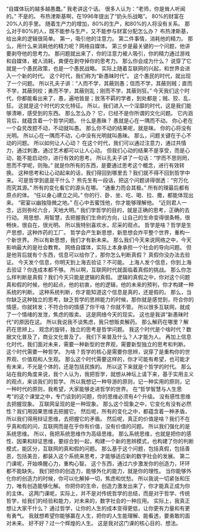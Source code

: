 “自媒体玩的越多越愚蠢。”
我老讲这个话。
很多人认为：“老师，你是耸人听闻的。”
不是的。
布热津斯基啊，在1996年提出了“奶头乐战略”。
80%的财富在20%人的手里。
随着生产力的增加，80%的生产，和80%的人将没有关系。
那么对于80%的人，既不能参与生产，又不能参与财富分配怎么办？
布热津斯基，给出来的逻辑很简单。
第一，吸引他的注意力。
第二件事情，消耗他的精力。
那么，用什么来消耗他的精力呢？网络自媒体。
第三步是最关键的一个问题，他讲要剥夺他的思考力。
那问题就出来了，你的注意力被人吸引，你的精力通过游戏和自媒体，被人消耗，粪便在剥夺掉你的思考力。
那么你会成为什么？
说穿了它就是一个愚民政策，也是一个愚民战略。
实际上随着互联网的兴起，和世界会进入一个新的时代。
这个时代，我们称为“新愚昧时代”。
这个愚民的时代，就出现了一个问题。
所以孔夫子讲：“人而不学，其蔽则愚；信而不学，其蔽则贼；直而不学，其蔽则绞；勇而不学，其蔽则乱；刚而不学，其蔽则狂。”
今天我们这个时代，你都能看出来了，愚，遍地皆是；放荡不羁的学者，到处都是；贼、狡、乱、狂。
这就是这个时代的文化特征。
所以，我们进入一个淫靡的时代，这是我们能够清晰，感受到的东西。
那么怎么办？
它，已经不是你所谓的文化问题。
它内涵背后，就蕴含着一个哲学问题。
什么是愚昧？
愚就是心在一隅而不动。
你心老在一个旮旯改腔不动，不动就叫愚。
那么你不动的结果呢，就是昧。
你的心将没有光明。
所以心在一隅而不动，心中没有光明就叫愚昧。
那么，问题关键在于心不动的问题。
所以如何让人心动？
在这个时代，我们可以通过注意力，通过共情力，通过刺激，通过艺术都可以让人心动。
但我们心动的结果不是享受，而是心动，能不能启动你，进行有效的思考。
所以孔夫子讲了一句话：“学而不思则罔，思而不学呢，则殆。”
就是你所有的东西，是要通过思考这个概念，进行有效转换。
这种思考和让心动起来的话，我们得回到哪里去？我们就不得不回到哲学中来。
可是哲学到底是干什么？
熊先生有一段话，把这个问题讲得很透：“穷万化而究其源。”
所有的变化看它的源头在哪。
“通重力而会其极。”
所有的理最后都有原点的体。
“任以身心建立之间。”
你的行、卧、坐、吃、喝、拉、撒，都能体现出来。
“密宴以幽独隐微之地。”
在心中去蜜饯他，你才能够理解他。
“近则君人一念，远则弥纶六合，天地大明。”
我们学哲学的目的，就是正确的思考，正确的去行动。
用思想、用智慧，去把握我们生命的方向，让自己的生命变得很条畅，很畅快，很自在，很光明。
所以我特别喜欢水，尼采的观点。
哲学是啥？哲学是生产思想，这种炸药的工厂。
哲学会产生新思想，新思想会炸平整个世界，重构一个新世界。
所以有新思想，我们才有新未来。
那么我们今天来说网络之中，今天影响最大的是社会教育。
网络自媒体，实际上本身承担一个社会的导向问题。
但是他背后就有个东西，信息可以给你了，那你怎么判断真假？
真假你没办法去验证。
今天发个信息，你明天到上海去验证？不可能。
上海人发个信息，你到上海去验证？你连成本都不够。
所以啊，互联网时代就面临着真假的挑战。
那么你怎么样判断是真假？我们今天只能是逻辑的真假。
逻辑的真假之中，你对这个问题真和假的时候，他的起点，他的初衷，他的逻辑，他的未来的预判，你才构建一种系统的判断。
这种系统判断，你才能知道这个信息是真的，还是假的。
那么，当你缺乏这种独立的思考，缺乏哲学的思辨能力的时候，那你就是感觉到，符合你的情感，你就转发；不符合你的情感了你干啥？你就不管。
所以很多互联网，就成了一个情绪的发泄，焦虑的贩卖。
这是网络今天的现实。
这也是我讲“新愚昧时代”的原因在这。
所以我说我不谈焦虑，我只想贩卖解药。
那么解药在哪里？解药在思辨上。
观念的旋转，独立的思考是哲学问题。
我这个时代是个啥时代？数据文化普及了，商业文化普及了。
我们下来普及什么？人才能为人。
再加上信息化时代，我们面对未来，需要一种新型的世界观，需要新型独立的思考和判断。
这个时代需要一种哲学。
为啥？哲学的核心是需要你思辨，说穿了是重构你的世界观、价值观和人生观。
那么这个时代需要这样的，你才可能有希望，也可能才有未来，不光是个体的，还是包括民族的。
所以这下来就是个哲学的时代。
那么站在我的角度来说，我个人认为，我把哲学，就想从神坛上请下来，基于实用主义的观点，来谈我们的哲学。
所以我想记一种导游的原则，记一种实用的原则，记一种时代的原则，我希望，大家能够走进哲学的世界。
在“哲学智慧与人生思考”的这个课堂之中，专门谈到的问题，你的思维必须有4个升级。
没有感性思维去把握现象。
互联网呈现的是一种现象。
那么这个现象之中，它变化有没有必然性？我们用因果思维去把握它。
然后呢，所有的变化之中，都蕴含着一种矛盾，所以我们得用辩证思维，去把握它的矛盾。
然后呢，真正的价值是啥？我们不在乎真和假的问，互联网而是在乎你有价值，没有价值的问题。
所以我们强化的是系统思维。
所以，我把系统思维作为高级思维。
那么系统思维，也就是把你的感性、因果和辩证思维，要综合到一起，构建一个新的思辨模式，也构建了你的判断模式，能区分，互联网的真和假的问题。
那么基于这个问题，包括真假，包括善恶，包括美丑，都装入这个系统来思考，才能够适应新的数字社会的发展。
第二门课呢，开始唤醒心力，重构心智。
这个东西，通过六步激发你的创造力，环环都不能缺失。
我们把你的创造力，能够外化的能力，就是你的理性。
当你能够外化你的创造力的时候，你可以化解掉一切，焦虑和忧愁。
所以我说一切紧张和压力，唯有创造能够化解。
你把你的生命，创造力激发出来了，你才能真正成为你的主体。
这两门课呢，实际上，并不是对传统哲学的总结，而是对于哲学、传统哲学，给我们的经验和能力，对未来的，数字社会的一种应用。
实际上，我真正想让大家干什么？
通过哲学，让你的人生的成本变得更低，让你更有力量和有更有勇气。
我就想希望你能够赢在人生，把你的人生能理解、能看透，要勇敢的面对未来。
好不好？过一个辉煌的人生。
这是我对这门课的核心目的、想法。